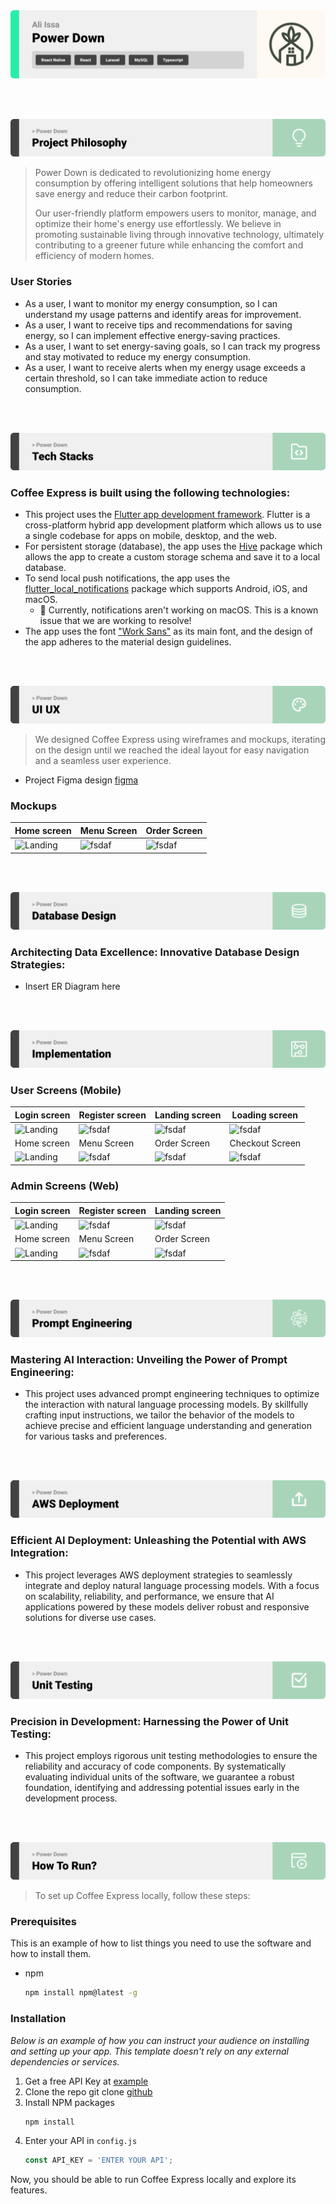 <img src="./readme/title1.svg"/>

<br><br>

<!-- project philosophy -->
<img src="./readme/title2.svg"/>

> Power Down is dedicated to revolutionizing home energy consumption by offering intelligent solutions that help homeowners save energy and reduce their carbon footprint.
>
> Our user-friendly platform empowers users to monitor, manage, and optimize their home's energy use effortlessly. We believe in promoting sustainable living through innovative technology, ultimately contributing to a greener future while enhancing the comfort and efficiency of modern homes.

### User Stories
- As a user,  I want to monitor my energy consumption, so I can understand my usage patterns and identify areas for improvement.
- As a user, I want to receive tips and recommendations for saving energy, so I can implement effective energy-saving practices.
- As a user, I want to set energy-saving goals, so I can track my progress and stay motivated to reduce my energy consumption.
- As a user, I want to receive alerts when my energy usage exceeds a certain threshold, so I can take immediate action to reduce consumption.

<br><br>
<!-- Tech stack -->
<img src="./readme/title3.svg"/>

###  Coffee Express is built using the following technologies:

- This project uses the [Flutter app development framework](https://flutter.dev/). Flutter is a cross-platform hybrid app development platform which allows us to use a single codebase for apps on mobile, desktop, and the web.
- For persistent storage (database), the app uses the [Hive](https://hivedb.dev/) package which allows the app to create a custom storage schema and save it to a local database.
- To send local push notifications, the app uses the [flutter_local_notifications](https://pub.dev/packages/flutter_local_notifications) package which supports Android, iOS, and macOS.
  - 🚨 Currently, notifications aren't working on macOS. This is a known issue that we are working to resolve!
- The app uses the font ["Work Sans"](https://fonts.google.com/specimen/Work+Sans) as its main font, and the design of the app adheres to the material design guidelines.

<br><br>
<!-- UI UX -->
<img src="./readme/title4.svg"/>


> We designed Coffee Express using wireframes and mockups, iterating on the design until we reached the ideal layout for easy navigation and a seamless user experience.

- Project Figma design [figma](https://www.figma.com/file/LsuOx5Wnh5YTGSEtrgvz4l/Purrfect-Pals?type=design&node-id=257%3A79&mode=design&t=adzbABt5hbb91ucZ-1)


### Mockups
| Home screen  | Menu Screen | Order Screen |
| ---| ---| ---|
| ![Landing](./readme/demo/1440x1024.png) | ![fsdaf](./readme/demo/1440x1024.png) | ![fsdaf](./readme/demo/1440x1024.png) |

<br><br>

<!-- Database Design -->
<img src="./readme/title5.svg"/>

###  Architecting Data Excellence: Innovative Database Design Strategies:

- Insert ER Diagram here


<br><br>


<!-- Implementation -->
<img src="./readme/title6.svg"/>


### User Screens (Mobile)
| Login screen  | Register screen | Landing screen | Loading screen |
| ---| ---| ---| ---|
| ![Landing](https://placehold.co/900x1600) | ![fsdaf](https://placehold.co/900x1600) | ![fsdaf](https://placehold.co/900x1600) | ![fsdaf](https://placehold.co/900x1600) |
| Home screen  | Menu Screen | Order Screen | Checkout Screen |
| ![Landing](https://placehold.co/900x1600) | ![fsdaf](https://placehold.co/900x1600) | ![fsdaf](https://placehold.co/900x1600) | ![fsdaf](https://placehold.co/900x1600) |

### Admin Screens (Web)
| Login screen  | Register screen |  Landing screen |
| ---| ---| ---|
| ![Landing](./readme/demo/1440x1024.png) | ![fsdaf](./readme/demo/1440x1024.png) | ![fsdaf](./readme/demo/1440x1024.png) |
| Home screen  | Menu Screen | Order Screen |
| ![Landing](./readme/demo/1440x1024.png) | ![fsdaf](./readme/demo/1440x1024.png) | ![fsdaf](./readme/demo/1440x1024.png) |

<br><br>


<!-- Prompt Engineering -->
<img src="./readme/title7.svg"/>

###  Mastering AI Interaction: Unveiling the Power of Prompt Engineering:

- This project uses advanced prompt engineering techniques to optimize the interaction with natural language processing models. By skillfully crafting input instructions, we tailor the behavior of the models to achieve precise and efficient language understanding and generation for various tasks and preferences.

<br><br>

<!-- AWS Deployment -->
<img src="./readme/title8.svg"/>

###  Efficient AI Deployment: Unleashing the Potential with AWS Integration:

- This project leverages AWS deployment strategies to seamlessly integrate and deploy natural language processing models. With a focus on scalability, reliability, and performance, we ensure that AI applications powered by these models deliver robust and responsive solutions for diverse use cases.

<br><br>

<!-- Unit Testing -->
<img src="./readme/title9.svg"/>

###  Precision in Development: Harnessing the Power of Unit Testing:

- This project employs rigorous unit testing methodologies to ensure the reliability and accuracy of code components. By systematically evaluating individual units of the software, we guarantee a robust foundation, identifying and addressing potential issues early in the development process.

<br><br>


<!-- How to run -->
<img src="./readme/title10.svg"/>

> To set up Coffee Express locally, follow these steps:

### Prerequisites

This is an example of how to list things you need to use the software and how to install them.
* npm
  ```sh
  npm install npm@latest -g
  ```

### Installation

_Below is an example of how you can instruct your audience on installing and setting up your app. This template doesn't rely on any external dependencies or services._

1. Get a free API Key at [example](https://example.com)
2. Clone the repo
   git clone [github](https://github.com/your_username_/Project-Name.git)
3. Install NPM packages
   ```sh
   npm install
   ```
4. Enter your API in `config.js`
   ```js
   const API_KEY = 'ENTER YOUR API';
   ```

Now, you should be able to run Coffee Express locally and explore its features.